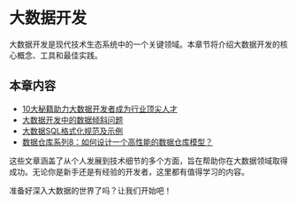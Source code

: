 # 大数据开发

大数据开发是现代技术生态系统中的一个关键领域。本章节将介绍大数据开发的核心概念、工具和最佳实践。

## 本章内容

- [10大秘籍助力大数据开发者成为行业顶尖人才](./10大秘籍助力大数据开发者成为行业顶尖人才%20｜Spark优化技巧%20+%20软技能进阶.md)
- [大数据开发中的数据倾斜问题](./大数据开发中的数据倾斜问题.md)
- [大数据SQL格式化规范及示例](./大数据SQL格式化规范及示例.md)
- [数据仓库系列8：如何设计一个高性能的数据仓库模型？](./数据仓库系列8：如何设计一个高性能的数据仓库模型？.md)

这些文章涵盖了从个人发展到技术细节的多个方面，旨在帮助你在大数据领域取得成功。无论你是新手还是有经验的开发者，这里都有值得学习的内容。

准备好深入大数据的世界了吗？让我们开始吧！